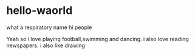 # hello-waorld
what a respiratory name
hi people

Yeah so i love playing football,swimming and dancing.
i also love reading newspapers.
i also like drawing
